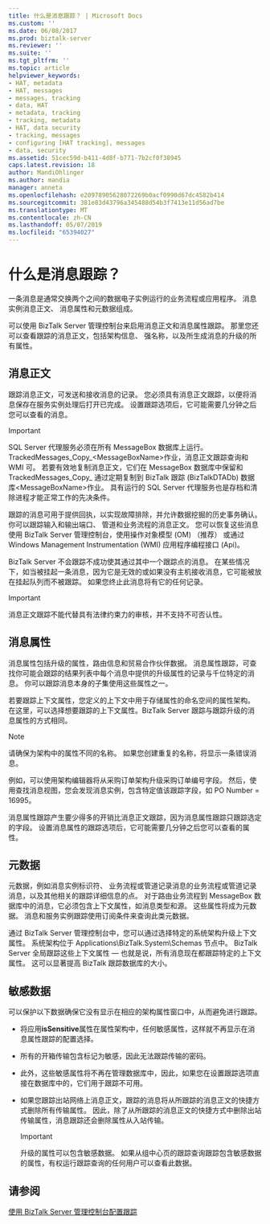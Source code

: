 ```yaml
---
title: 什么是消息跟踪？ | Microsoft Docs
ms.custom: ''
ms.date: 06/08/2017
ms.prod: biztalk-server
ms.reviewer: ''
ms.suite: ''
ms.tgt_pltfrm: ''
ms.topic: article
helpviewer_keywords:
- HAT, metadata
- HAT, messages
- messages, tracking
- data, HAT
- metadata, tracking
- tracking, metadata
- HAT, data security
- tracking, messages
- configuring [HAT tracking], messages
- data, security
ms.assetid: 51cec59d-b411-4d8f-b771-7b2cf0f38945
caps.latest.revision: 18
author: MandiOhlinger
ms.author: mandia
manager: anneta
ms.openlocfilehash: e20978905628072269b0acf0990d67dc4582b414
ms.sourcegitcommit: 381e83d43796a345488d54b3f7413e11d56ad7be
ms.translationtype: MT
ms.contentlocale: zh-CN
ms.lasthandoff: 05/07/2019
ms.locfileid: "65394027"
---
```

# <a name="what-is-message-tracking"></a>什么是消息跟踪？
一条消息是通常交换两个之间的数据电子实例运行的业务流程或应用程序。 消息实例消息正文、 消息属性和元数据组成。  
  
 可以使用 BizTalk Server 管理控制台来启用消息正文和消息属性跟踪。 那里您还可以查看跟踪的消息正文，包括架构信息、 强名称，以及所生成消息的升级的所有属性。  
  
## <a name="message-body"></a>消息正文  
 跟踪消息正文，可发送和接收消息的记录。 您必须具有消息正文跟踪，以便将消息保存在服务实例处理后打开已完成。 设置跟踪选项后，它可能需要几分钟之后您可以查看的消息。  
  
> [!IMPORTANT]
>  SQL Server 代理服务必须在所有 MessageBox 数据库上运行。 TrackedMessages_Copy_\<MessageBoxName\>作业，消息正文跟踪查询和 WMI 可。 若要有效地复制消息正文，它们在 MessageBox 数据库中保留和 TrackedMessages_Copy_ 通过定期复制到 BizTalk 跟踪 (BizTalkDTADb) 数据库\<MessageBoxName\>作业。 具有运行的 SQL Server 代理服务也是存档和清除进程才能正常工作的先决条件。  
  
 跟踪的消息可用于提供回执，以实现故障排除，并允许数据挖掘的历史事务确认。 你可以跟踪输入和输出端口、 管道和业务流程的消息正文。 您可以恢复这些消息使用 BizTalk Server 管理控制台，使用操作对象模型 (OM) （推荐） 或通过 Windows Management Instrumentation (WMI) 应用程序编程接口 (Api)。  
  
 BizTalk Server 不会跟踪不成功使其通过其中一个跟踪点的消息。 在某些情况下，如当被挂起一条消息，因为它是无效的或如果没有主机接收消息，它可能被放在挂起队列而不被跟踪。 如果您终止此消息将有它的任何记录。  
  
> [!IMPORTANT]
>  消息正文跟踪不能代替具有法律约束力的审核，并不支持不可否认性。  
  
## <a name="message-properties"></a>消息属性  
 消息属性包括升级的属性，路由信息和贸易合作伙伴数据。 消息属性跟踪，可查找你可能会跟踪的结果列表中每个消息中提供的升级属性的记录与千位特定的消息。 你可以跟踪消息本身的子集使用这些属性之一。  
  
 若要跟踪上下文属性，您定义的上下文中用于存储属性的命名空间的属性架构。 在这里，可以选择想要跟踪的上下文属性。BizTalk Server 跟踪与跟踪升级的消息属性的方式相同。  
  
> [!NOTE]
>  请确保为架构中的属性不同的名称。 如果您创建重复的名称，将显示一条错误消息。  
  
 例如，可以使用架构编辑器将从采购订单架构升级采购订单编号字段。 然后，使用查找消息视图，您会发现消息实例，包含特定值该跟踪字段，如 PO Number = 16995。  
  
 消息属性跟踪产生要少得多的开销比消息正文跟踪，因为消息属性跟踪只跟踪选定的字段。 设置消息属性的跟踪选项后，它可能需要几分钟之后您可以查看的属性。  
  
## <a name="metadata"></a>元数据  
 元数据，例如消息实例标识符、 业务流程或管道记录消息的业务流程或管道记录消息，以及其他相关的跟踪详细信息的点。 对于路由业务流程到 MessageBox 数据库中的消息，它必须包含上下文属性，如消息类型和源。 这些属性将成为元数据。 消息和服务实例跟踪使用订阅条件来查询此类元数据。  
  
 通过 BizTalk Server 管理控制台中，您可以通过选择特定的系统架构升级上下文属性。 系统架构位于 Applications\BizTalk.System\Schemas 节点中。 BizTalk Server 全局跟踪这些上下文属性 — 也就是说，所有消息现在都跟踪特定的上下文属性。 这可以显著提高 BizTalk 跟踪数据库的大小。  
  
## <a name="sensitive-data"></a>敏感数据  
 可以保护以下数据确保它没有显示在相应的架构属性窗口中，从而避免进行跟踪。  
  
-   将应用**isSensitive**属性在属性架构中，任何敏感属性，这样就不再显示在消息属性跟踪的配置选择。  
  
-   所有的开箱传输包含标记为敏感，因此无法跟踪传输的密码。  
  
-   此外，这些敏感属性将不再在管理数据库中，因此，如果您在设置跟踪选项直接在数据库中的，它们用于跟踪不可用。  
  
-   如果您跟踪出站网络上消息正文，跟踪的消息将从所跟踪的消息正文的快捷方式删除所有传输属性。 因此，除了从所跟踪的消息正文的快捷方式中删除出站传输属性，消息跟踪还会删除属性从入站传输。  
  
    > [!IMPORTANT]
    >  升级的属性可以包含敏感数据。 如果从组中心页的跟踪查询跟踪包含敏感数据的属性，有权运行跟踪查询的任何用户可以查看此数据。  
  
## <a name="see-also"></a>请参阅  
 [使用 BizTalk Server 管理控制台配置跟踪](http://msdn.microsoft.com/49b7f9d3-60b5-41bd-ba8b-029253926bef)
